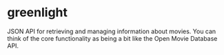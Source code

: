 # greenlight

JSON API for retrieving and managing information about movies. You can
think of the core functionality as being a bit like the Open Movie Database API.
